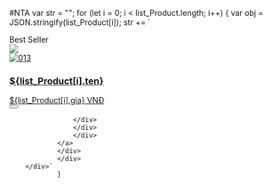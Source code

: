 ﻿#NTA
var str = "";
                for (let i = 0; i < list_Product.length; i++) {
                    var obj = JSON.stringify(list_Product[i]);
                    str += `
  <div class="col l-3 m-4">
         <div class="product">
                <div class="info-ticket">Best Seller</div>
                    <div class="thumb-product">
                    <img src="${list_Product[i].image}"
                    </div>
                        <div class="info-product">
                        <div class="list-color">
                        <a href="#" class="color-picker">
                        <img src="https://pubcdn.ivymoda.com/ivy2/images/color/013.png"alt="013" class="lazy">
                        </a>
                        <div class="favourite">
                            <i class="fa-regular fa-heart"></i>
                            </div>
                            </div>
                            <h3 class="title-product">
                            <a href="#" onclick=\'showDetail(\`${obj}\`)\'>
                            <span>${list_Product[i].ten}</span>
                            </a>
                            </h3>
                        <div class="price-product">
                        <ins>
                        <span>${list_Product[i].gia} VNĐ</span>
                    </ins>
                    <div class="add-to-cart">
                    <button onclick="addToCart('${list_Product[i].id}')"><i class="fa-solid fa-bag-shopping"></i></button>

                    </div>
                    </div>
                    </div>
                </a>
                </div>
                </div>
        </div>`
                }
